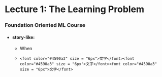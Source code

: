 # Lecture 1: The Learning Problem

### Foundation Oriented ML Course

* #### story-like:

  * When

  * ```
    <font color="#4590a3" size = "6px">文字</font><font color="#4590a3" size = "6px">文字</font><font color="#4590a3" size = "6px">文字</font>
    ```



